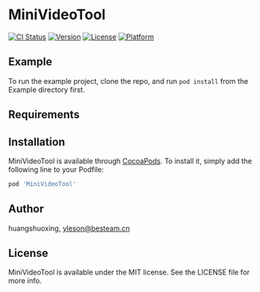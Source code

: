 # MiniVideoTool

[![CI Status](https://img.shields.io/travis/huangshuoxing/MiniVideoTool.svg?style=flat)](https://travis-ci.org/huangshuoxing/MiniVideoTool)
[![Version](https://img.shields.io/cocoapods/v/MiniVideoTool.svg?style=flat)](https://cocoapods.org/pods/MiniVideoTool)
[![License](https://img.shields.io/cocoapods/l/MiniVideoTool.svg?style=flat)](https://cocoapods.org/pods/MiniVideoTool)
[![Platform](https://img.shields.io/cocoapods/p/MiniVideoTool.svg?style=flat)](https://cocoapods.org/pods/MiniVideoTool)

## Example

To run the example project, clone the repo, and run `pod install` from the Example directory first.

## Requirements

## Installation

MiniVideoTool is available through [CocoaPods](https://cocoapods.org). To install
it, simply add the following line to your Podfile:

```ruby
pod 'MiniVideoTool'
```

## Author

huangshuoxing, yleson@besteam.cn

## License

MiniVideoTool is available under the MIT license. See the LICENSE file for more info.
